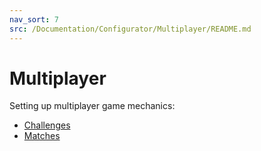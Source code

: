 ```yaml
---
nav_sort: 7
src: /Documentation/Configurator/Multiplayer/README.md
---
```


# Multiplayer

Setting up multiplayer game mechanics:
* [Challenges](/Documentation/Configurator/Multiplayer/Challenges.md)
* [Matches](/Documentation/Configurator/Multiplayer/Matches.md)
